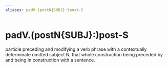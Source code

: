 ```yaml
---
aliases: padV.(postN{SUBJ}:)post-S
---
```

# padV.(postN{SUBJ}:)post-S

particle preceding and modifying a verb phrase with a contextually determinate omitted subject N, that whole construction being preceded by and being in construction with a sentence.